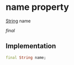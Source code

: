 


# name property






[String](https://api.dart.dev/stable/2.12.3/dart-core/String-class.html) name
  
_final_






## Implementation

```dart
final String name;


```







